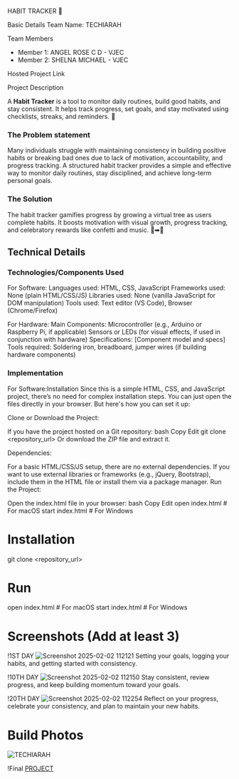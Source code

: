  HABIT TRACKER 🎯

 Basic Details
 Team Name: TECHIARAH


 Team Members
- Member 1: ANGEL ROSE C D - VJEC
- Member 2: SHELNA MICHAEL - VJEC
  

Hosted Project Link


Project Description

A **Habit Tracker** is a tool to monitor daily routines, build good habits, and stay consistent. It helps track progress, set goals, and stay motivated using checklists, streaks, and reminders. 🚀

### The Problem statement
Many individuals struggle with maintaining consistency in building positive habits or breaking bad ones due to lack of motivation, accountability, and progress tracking. A structured habit tracker provides a simple and effective way to monitor daily routines, stay disciplined, and achieve long-term personal goals.
### The Solution
The habit tracker gamifies progress by growing a virtual tree as users complete habits. It boosts motivation with visual growth, progress tracking, and celebratory rewards like confetti and music. 🌱➡🌳

## Technical Details
### Technologies/Components Used
For Software:
Languages used: HTML, CSS, JavaScript
Frameworks used: None (plain HTML/CSS/JS)
Libraries used: None (vanilla JavaScript for DOM manipulation)
Tools used: Text editor (VS Code), Browser (Chrome/Firefox)

For Hardware:
Main Components:
Microcontroller (e.g., Arduino or Raspberry Pi, if applicable)
Sensors or LEDs (for visual effects, if used in conjunction with hardware)
Specifications:
[Component model and specs]
Tools required:
Soldering iron, breadboard, jumper wires (if building hardware components)

### Implementation
For Software:Installation
Since this is a simple HTML, CSS, and JavaScript project, there’s no need for complex installation steps. You can just open the files directly in your browser. But here's how you can set it up:

Clone or Download the Project:

If you have the project hosted on a Git repository:
bash
Copy
Edit
git clone <repository_url>
Or download the ZIP file and extract it.

Dependencies:

For a basic HTML/CSS/JS setup, there are no external dependencies. If you want to use external libraries or frameworks (e.g., jQuery, Bootstrap), include them in the HTML file or install them via a package manager.
Run the Project:

Open the index.html file in your browser:
bash
Copy
Edit
open index.html  # For macOS
  start index.html  # For Windows
# Installation
  git clone <repository_url>

# Run

  open index.html  # For macOS
  start index.html  # For Windows
  
# Screenshots (Add at least 3)
!1ST DAY
![Screenshot 2025-02-02 112121](https://github.com/user-attachments/assets/7b0efd91-99b5-47db-8c56-65214b5e6cff)
Setting your goals, logging your habits, and getting started with consistency.

!10TH DAY
![Screenshot 2025-02-02 112150](https://github.com/user-attachments/assets/c890c27e-29e1-444f-bdaa-04425763952a)
Stay consistent, review progress, and keep building momentum toward your goals.

!20TH DAY
![Screenshot 2025-02-02 112254](https://github.com/user-attachments/assets/915da7bb-8c6a-4299-b613-04fcff3348ac)
Reflect on your progress, celebrate your consistency, and plan to maintain your new habits.


# Build Photos

![TECHIARAH](https://github.com/user-attachments/assets/ea8769c4-b577-4b22-8d57-1d9d975eec56)

!Final
[PROJECT](https://github.com/user-attachments/assets/db862fce-a563-41de-be68-c3d28190762c)


